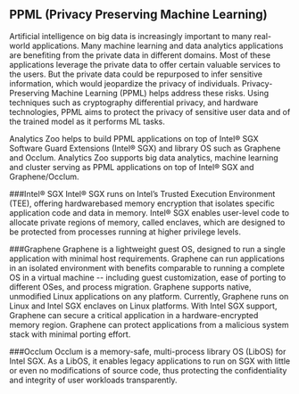 ## PPML (Privacy Preserving Machine Learning) 
Artificial intelligence on big data is increasingly important to many real-world applications. Many machine learning and data analytics applications are benefiting from the private data in different domains. Most of these applications leverage the private data to offer certain valuable services to the users. But the private data could be repurposed to infer sensitive information, which would jeopardize the privacy of individuals. Privacy-Preserving Machine Learning (PPML) helps address these risks. Using techniques such as cryptography differential privacy, and hardware technologies, PPML aims to protect the privacy of sensitive user data and of the trained model as it performs ML tasks.

Analytics Zoo helps to build PPML applications on top of Intel® SGX
Software Guard Extensions (Intel® SGX) and library OS such as Graphene and Occlum. Analytics Zoo supports big data analytics, machine learning and cluster serving as PPML applications on top of Intel® SGX and Graphene/Occlum.

###Intel® SGX
Intel® SGX runs on Intel’s Trusted Execution Environment (TEE), offering hardwarebased memory encryption that isolates specific application code and data in memory. Intel® SGX enables user-level code to allocate private regions of memory, called enclaves, which are designed to be protected from processes running at higher privilege levels. 

###Graphene
Graphene is a lightweight guest OS, designed to run a single application with minimal host requirements. Graphene can run applications in an isolated environment with benefits comparable to running a complete OS in a virtual machine -- including guest customization, ease of porting to different OSes, and process migration. Graphene supports native, unmodified Linux applications on any platform. Currently, Graphene runs on Linux and Intel SGX enclaves on Linux platforms. With Intel SGX support, Graphene can secure a critical application in a hardware-encrypted memory region. Graphene can protect applications from a malicious system stack with minimal porting effort.

###Occlum
Occlum is a memory-safe, multi-process library OS (LibOS) for Intel SGX. As a LibOS, it enables legacy applications to run on SGX with little or even no modifications of source code, thus protecting the confidentiality and integrity of user workloads transparently.
